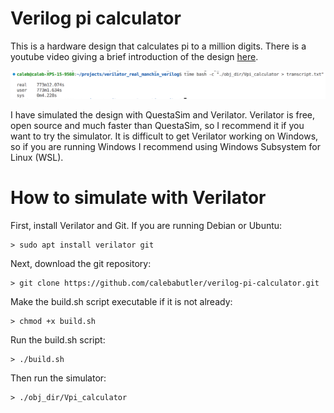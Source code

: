 # Verilog pi calculator

This is a hardware design that calculates pi to a million digits. There is a youtube video giving a brief introduction of the design [here](https://youtu.be/wFw-m4XfpX4).

![A screenshot of the time it takes to calculate a million digits (13 hours).](https://github.com/calebabutler/verilog-pi-calculator/blob/main/time_screenshot.png?raw=true)

I have simulated the design with QuestaSim and Verilator. Verilator is free, open source and much faster than QuestaSim, so I recommend it if you want to try the simulator. It is difficult to get Verilator working on Windows, so if you are running Windows I recommend using Windows Subsystem for Linux (WSL).

How to simulate with Verilator
==============================

First, install Verilator and Git. If you are running Debian or Ubuntu:

    > sudo apt install verilator git

Next, download the git repository:

    > git clone https://github.com/calebabutler/verilog-pi-calculator.git

Make the build.sh script executable if it is not already:

    > chmod +x build.sh

Run the build.sh script:

    > ./build.sh

Then run the simulator:

    > ./obj_dir/Vpi_calculator
